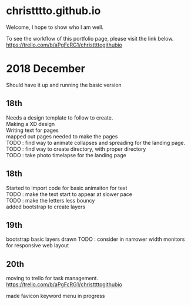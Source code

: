 # christttto.github.io

Welcome, I hope to show who I am well.

To see the workflow of this portfolio page, please visit the link below.  
https://trello.com/b/aPgFcRG1/christtttogithubio

# 2018 December

Should have it up and running the basic version

## 18th

Needs a design template to follow to create.</br>
Making a XD design</br>
Writing text for pages</br>
mapped out pages needed to make the pages</br>
TODO : find way to animate collapses and spreading for the landing page.</br>
TODO : find way to create directory, with proper directory</br>
TODO : take photo timelapse for the landing page</br>

## 18th

Started to import code for basic animaiton for text</br>
TODO : make the text start to appear at slower pace</br>
TODO : make the letters less bouncy</br>
added bootstrap to create layers

## 19th

bootstrap basic layers drawn
TODO : consider in narrower width monitors for responsive web layout

## 20th

moving to trello for task management.
https://trello.com/b/aPgFcRG1/christtttogithubio

made favicon
keyword menu in progress
